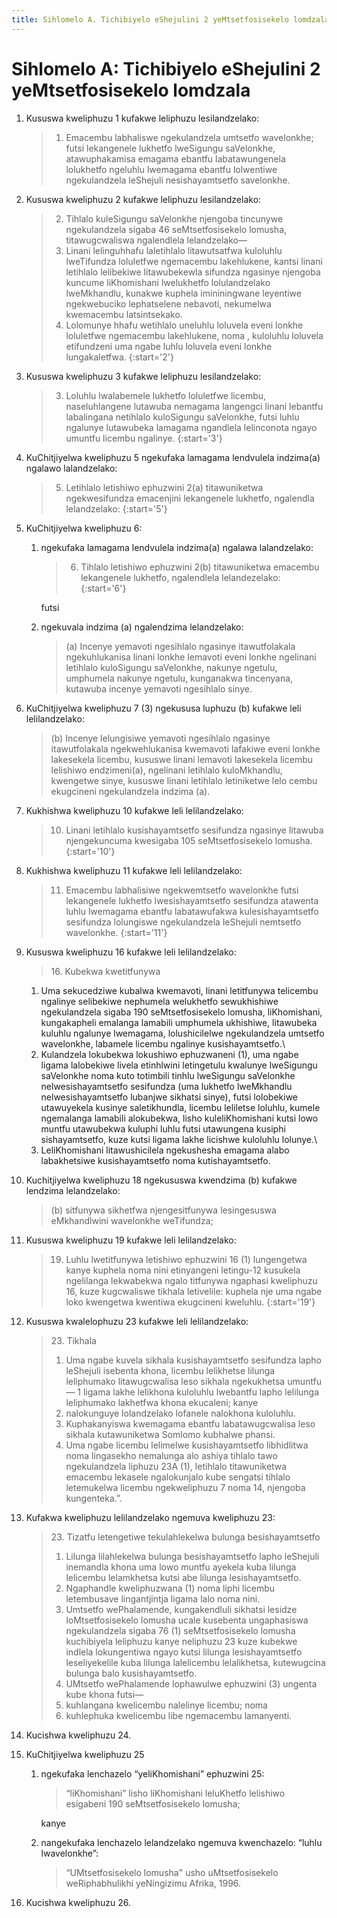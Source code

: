 ```yaml
---
title: Sihlomelo A. Tichibiyelo eShejulini 2 yeMtsetfosisekelo lomdzala
---
```


# Sihlomelo A: Tichibiyelo eShejulini 2 yeMtsetfosisekelo lomdzala

1.	Kususwa kweliphuzu 1 kufakwe leliphuzu lesilandzelako:

	> 1. Emacembu labhaliswe ngekulandzela umtsetfo wavelonkhe; futsi lekangenele lukhetfo lweSigungu saVelonkhe, atawuphakamisa emagama ebantfu labatawungenela lolukhetfo ngeluhlu lwemagama ebantfu lolwentiwe ngekulandzela leShejuli nesishayamtsetfo savelonkhe.

2.	Kususwa kweliphuzu 2 kufakwe leliphuzu lesilandzelako:

	> 2. Tihlalo kuleSigungu saVelonkhe njengoba tincunywe ngekulandzela sigaba 46 seMtsetfosisekelo lomusha, titawugcwaliswa ngalendlela lelandzelako—
	>	1.	Linani lelinguhhafu laletihlalo litawutsatfwa kuloluhlu lweTifundza loluletfwe ngemacembu lakehlukene, kantsi linani letihlalo lelibekiwe litawubekewla sifundza ngasinye njengoba kuncume liKhomishani lwelukhetfo lolulandzelako lweMkhandlu, kunakwe kuphela imininingwane leyentiwe ngekwebuciko lephatselene nebavoti, nekumelwa kwemacembu latsintsekako.
	>	1.	Lolomunye hhafu wetihlalo uneluhlu loluvela eveni lonkhe loluletfwe ngemacembu lakehlukene, noma , kuloluhlu loluvela etifundzeni uma ngabe luhlu loluvela eveni lonkhe lungakaletfwa.
	> {:start='2'}

3.	Kususwa kweliphuzu 3 kufakwe leliphuzu lesilandzelako:

	> 3. Loluhlu lwalabemele lukhetfo loluletfwe licembu, naseluhlangene lutawuba nemagama langengci linani lebantfu labalingana netihlalo kuloSigungu saVelonkhe, futsi luhlu ngalunye lutawubeka lamagama ngandlela lelinconota ngayo umuntfu licembu ngalinye.
	> {:start='3'}

4.	KuChitjiyelwa kweliphuzu 5 ngekufaka lamagama lendvulela indzima(a) ngalawo lalandzelako:

	> 5. Letihlalo letishiwo ephuzwini 2(a) titawuniketwa ngekwesifundza emacenjini lekangenele lukhetfo, ngalendla lelandzelako:
	> {:start='5'}

5.	KuChitjiyelwa kweliphuzu 6:
	1.	ngekufaka lamagama lendvulela indzima(a) ngalawa lalandzelako:

		> 6. Tihlalo letishiwo ephuzwini 2(b) titawuniketwa emacembu lekangenele lukhetfo, ngalendlela lelandezelako:
		> {:start='6'}
	
		futsi

	1.	ngekuvala indzima (a) ngalendzima lelandzelako:

		> (a) Incenye yemavoti ngesihlalo ngasinye itawutfolakala ngekuhlukanisa linani lonkhe lemavoti eveni lonkhe ngelinani letihlalo kuloSigungu saVelonkhe, nakunye ngetulu, umphumela nakunye ngetulu, kunganakwa tincenyana, kutawuba incenye yemavoti ngesihlalo sinye.

6.	KuChitjiyelwa kweliphuzu 7 (3) ngekususa luphuzu (b) kufakwe leli lelilandzelako:

	> (b) Incenye lelungisiwe yemavoti ngesihlalo ngasinye itawutfolakala ngekwehlukanisa kwemavoti lafakiwe eveni lonkhe lakesekela licembu, kususwe linani lemavoti lakesekela licembu lelishiwo endzimeni(a), ngelinani letihlalo kuloMkhandlu, kwengetwe sinye, kususwe linani letihlalo letiniketwe lelo cembu ekugcineni ngekulandzela indzima (a).

7.	Kukhishwa kweliphuzu 10 kufakwe leli lelilandzelako:

	> 10. Linani letihlalo kusishayamtsetfo sesifundza ngasinye litawuba njengekuncuma kwesigaba 105 seMtsetfosisekelo lomusha.
	> {:start='10'}

8.	Kukhishwa kweliphuzu 11 kufakwe leli lelilandzelako:

	> 11. Emacembu labhalisiwe ngekwemtsetfo wavelonkhe futsi lekangenele lukhetfo lwesishayamtsetfo sesifundza atawenta luhlu lwemagama ebantfu labatawufakwa kulesishayamtsetfo sesifundza lolungiswe ngekulandzela leShejuli nemtsetfo wavelonkhe.
	> {:start='11'}

9.	Kususwa kweliphuzu 16 kufakwe leli lelilandzelako:

	> 16\. Kubekwa kwetitfunywa
	> 
	1.	Uma sekucedziwe kubalwa kwemavoti, linani letitfunywa telicembu ngalinye selibekiwe nephumela welukhetfo sewukhishiwe ngekulandzela sigaba 190 seMtsetfosisekelo lomusha, liKhomishani, kungakapheli emalanga lamabili umphumela ukhishiwe, litawubeka kuluhlu ngalunye lwemagama, lolushicilelwe ngekulandzela umtsetfo wavelonkhe, labamele licembu ngalinye kusishayamtsetfo.\\
	2. Kulandzela lokubekwa lokushiwo ephuzwaneni (1), uma ngabe ligama lalobekiwe livela etinhlwini letingetulu kwalunye lweSigungu saVelonkhe noma kuto totimbili tinhlu lweSigungu saVelonkhe nelwesishayamtsetfo sesifundza (uma lukhetfo lweMkhandlu nelwesishayamtsetfo lubanjwe sikhatsi sinye), futsi lolobekiwe utawuyekela kusinye saletikhundla, licembu leliletse loluhlu, kumele ngemalanga lamabili alokubekwa, lisho kuleliKhomishani kutsi lowo muntfu utawubekwa kuluphi luhlu futsi utawungena kusiphi sishayamtsetfo, kuze kutsi ligama lakhe licishwe kuloluhlu lolunye.\\
	3. LeliKhomishani litawushicilela ngekushesha emagama alabo labakhetsiwe kusishayamtsetfo noma kutishayamtsetfo.

10.	Kuchitjiyelwa kweliphuzu 18 ngekususwa kwendzima (b) kufakwe lendzima lelandzelako:

	> (b) sitfunywa sikhetfwa njengesitfunywa lesingesuswa eMkhandlwini wavelonkhe weTifundza;

11.	Kususwa kweliphuzu 19 kufakwe leli lelilandzelako:

	> 19. Luhlu lwetitfunywa letishiwo ephuzwini 16 (1) lungengetwa kanye kuphela noma nini etinyangeni letingu-12 kusukela ngelilanga lekwabekwa ngalo titfunywa ngaphasi kweliphuzu 16, kuze kugcwaliswe tikhala letivelile: kuphela nje uma ngabe loko kwengetwa kwentiwa ekugcineni kweluhlu.
	> {:start='19'}

12.	Kususwa kwalelophuzu 23 kufakwe leli lelilandzelako:

	> 23\. Tikhala
	> 
	> 1.	Uma ngabe kuvela sikhala kusishayamtsetfo sesifundza lapho leShejuli isebenta khona, licembu lelikhetse lilunga leliphumako litawugcwalisa leso sikhala ngekukhetsa umuntfu—
	>	1	ligama lakhe lelikhona kuloluhlu lwebantfu lapho lelilunga leliphumako lakhetfwa khona ekucaleni; kanye
	>	1.	nalokunguye lolandzelako lofanele nalokhona kuloluhlu.
	> 2.	Kuphakanyiswa kwemagama ebantfu labatawugcwalisa leso sikhala kutawuniketwa Somlomo kubhalwe phansi.
	> 3.	Uma ngabe licembu lelimelwe kusishayamtsetfo libhidlitwa noma lingasekho nemalunga alo ashiya tihlalo tawo ngekulandzela liphuzu 23A (1), letihlalo titawuniketwa emacembu lekasele ngalokunjalo kube sengatsi tihlalo letemukelwa licembu ngekweliphuzu 7 noma 14, njengoba kungenteka.”.

13.	Kufakwa kweliphuzu lelilandzelako ngemuva kweliphuzu 23:

	> 23\. Tizatfu letengetiwe tekulahlekelwa bulunga besishayamtsetfo
	> 
	> 1.	Lilunga lilahlekelwa bulunga besishayamtsetfo lapho leShejuli inemandla khona uma lowo muntfu ayekela kuba lilunga lelicembu lelamkhetsa kutsi abe lilunga lesishayamtsetfo.
	> 2.	Ngaphandle kweliphuzwana (1) noma liphi licembu letembusave lingantjintja ligama lalo noma nini.
	> 3.	Umtsetfo wePhalamende, kungakendluli sikhatsi lesidze loMtsetfosisekelo lomusha ucale kusebenta ungaphasiswa ngekulandzela sigaba 76 (1) seMtsetfosisekelo lomusha kuchibiyela leliphuzu kanye neliphuzu 23 kuze kubekwe indlela lokungentiwa ngayo kutsi lilunga lesishayamtsetfo leseliyekelile kuba lilunga lalelicembu lelalikhetsa, kutewugcina bulunga balo kusishayamtsetfo.
	> 4.	UMtsetfo wePhalamende lophawulwe ephuzwini (3) ungenta kube khona futsi—
	>	1.	kuhlangana kwelicembu nalelinye licembu; noma
	>	1.	kuhlephuka kwelicembu libe ngemacembu lamanyenti.

14.	Kucishwa kweliphuzu 24.
15.	KuChitjiyelwa kweliphuzu 25
	1.	ngekufaka lenchazelo “yeliKhomishani” ephuzwini 25:

		> “liKhomishani” lisho liKhomishani leluKhetfo lelishiwo esigabeni 190 seMtsetfosisekelo lomusha; 
	
		kanye

	1.	nangekufaka lenchazelo lelandzelako ngemuva kwenchazelo: “luhlu lwavelonkhe”:

		> “UMtsetfosisekelo lomusha" usho uMtsetfosisekelo weRiphabhulikhi yeNingizimu Afrika, 1996.

16.	Kucishwa kweliphuzu 26.
